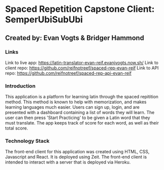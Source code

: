 # Spaced Repetition Capstone Client: SemperUbiSubUbi

## Created by: Evan Vogts & Bridger Hammond

### Links

Link to live app: https://latin-translator-evan-reif.evanjvogts.now.sh/
Link to client repo: https://github.com/reifnotreef/spaced-rep-evan-reif 
Link to API repo: https://github.com/reifnotreef/spaced-rep-api-evan-reif

### Introduction

This application is a platform for learning latin through the spaced repitition method. This method is known to help with memorization, and makes learning languages much easier. Users can sign up, login, and are presented with a dashboard containing a list of words they will learn. The user can then press 'Start Practicing' to be given a Latin word that they must translate. The app keeps track of score for each word, as well as their total score.

### Technology Stack

The front-end client for this application was created using HTML, CSS, Javascript and React. It is deployed using Zeit. The front-end client is intended to interact with a server that is deployed via Heroku.
